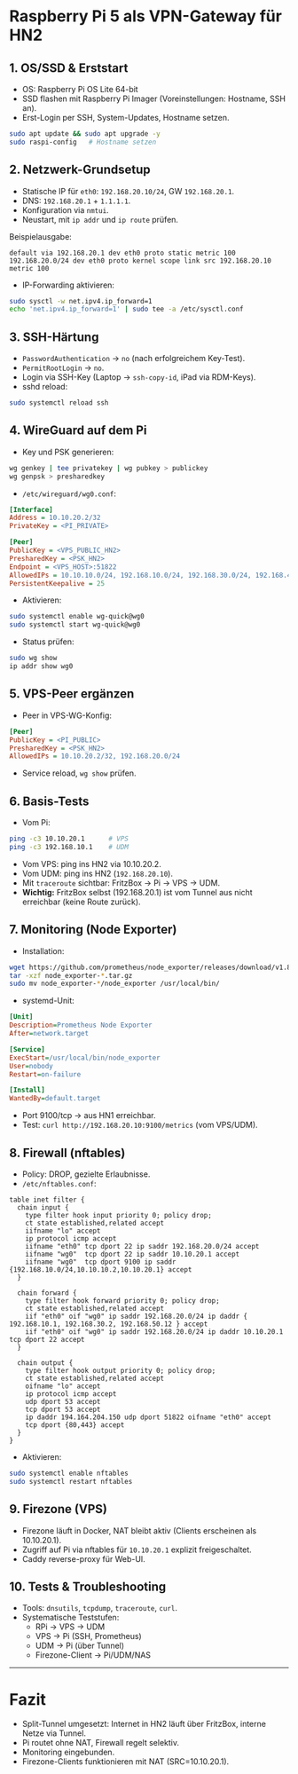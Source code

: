 # Raspberry Pi 5 als VPN-Gateway für HN2

## 1. OS/SSD & Erststart
- OS: Raspberry Pi OS Lite 64-bit  
- SSD flashen mit Raspberry Pi Imager (Voreinstellungen: Hostname, SSH an).  
- Erst-Login per SSH, System-Updates, Hostname setzen.  

```bash
sudo apt update && sudo apt upgrade -y
sudo raspi-config   # Hostname setzen
```

## 2. Netzwerk-Grundsetup
- Statische IP für `eth0`: `192.168.20.10/24`, GW `192.168.20.1`.  
- DNS: `192.168.20.1` + `1.1.1.1`.  
- Konfiguration via `nmtui`.  
- Neustart, mit `ip addr` und `ip route` prüfen.  

Beispielausgabe:
```
default via 192.168.20.1 dev eth0 proto static metric 100
192.168.20.0/24 dev eth0 proto kernel scope link src 192.168.20.10 metric 100
```

- IP-Forwarding aktivieren:
```bash
sudo sysctl -w net.ipv4.ip_forward=1
echo 'net.ipv4.ip_forward=1' | sudo tee -a /etc/sysctl.conf
```

## 3. SSH-Härtung
- `PasswordAuthentication` → `no` (nach erfolgreichem Key-Test).  
- `PermitRootLogin` → `no`.  
- Login via SSH-Key (Laptop → `ssh-copy-id`, iPad via RDM-Keys).  
- sshd reload:
```bash
sudo systemctl reload ssh
```

## 4. WireGuard auf dem Pi
- Key und PSK generieren:
```bash
wg genkey | tee privatekey | wg pubkey > publickey
wg genpsk > presharedkey
```

- `/etc/wireguard/wg0.conf`:
```ini
[Interface]
Address = 10.10.20.2/32
PrivateKey = <PI_PRIVATE>

[Peer]
PublicKey = <VPS_PUBLIC_HN2>
PresharedKey = <PSK_HN2>
Endpoint = <VPS_HOST>:51822
AllowedIPs = 10.10.10.0/24, 192.168.10.0/24, 192.168.30.0/24, 192.168.40.0/24, 192.168.50.0/24, 192.168.60.0/24
PersistentKeepalive = 25
```

- Aktivieren:
```bash
sudo systemctl enable wg-quick@wg0
sudo systemctl start wg-quick@wg0
```

- Status prüfen:
```bash
sudo wg show
ip addr show wg0
```

## 5. VPS-Peer ergänzen
- Peer in VPS-WG-Konfig:
```ini
[Peer]
PublicKey = <PI_PUBLIC>
PresharedKey = <PSK_HN2>
AllowedIPs = 10.10.20.2/32, 192.168.20.0/24
```
- Service reload, `wg show` prüfen.  

## 6. Basis-Tests
- Vom Pi:
```bash
ping -c3 10.10.20.1      # VPS
ping -c3 192.168.10.1    # UDM
```

- Vom VPS: ping ins HN2 via 10.10.20.2.  
- Vom UDM: ping ins HN2 (`192.168.20.10`).  
- Mit `traceroute` sichtbar: FritzBox → Pi → VPS → UDM.  
- **Wichtig:** FritzBox selbst (192.168.20.1) ist vom Tunnel aus nicht erreichbar (keine Route zurück).

## 7. Monitoring (Node Exporter)
- Installation:
```bash
wget https://github.com/prometheus/node_exporter/releases/download/v1.8.2/node_exporter-1.8.2.linux-arm64.tar.gz
tar -xzf node_exporter-*.tar.gz
sudo mv node_exporter-*/node_exporter /usr/local/bin/
```

- systemd-Unit:
```ini
[Unit]
Description=Prometheus Node Exporter
After=network.target

[Service]
ExecStart=/usr/local/bin/node_exporter
User=nobody
Restart=on-failure

[Install]
WantedBy=default.target
```

- Port 9100/tcp → aus HN1 erreichbar.  
- Test: `curl http://192.168.20.10:9100/metrics` (vom VPS/UDM).  

## 8. Firewall (nftables)
- Policy: DROP, gezielte Erlaubnisse.  
- `/etc/nftables.conf`:
```nft
table inet filter {
  chain input {
    type filter hook input priority 0; policy drop;
    ct state established,related accept
    iifname "lo" accept
    ip protocol icmp accept
    iifname "eth0" tcp dport 22 ip saddr 192.168.20.0/24 accept
    iifname "wg0"  tcp dport 22 ip saddr 10.10.20.1 accept
    iifname "wg0"  tcp dport 9100 ip saddr {192.168.10.0/24,10.10.10.2,10.10.20.1} accept
  }

  chain forward {
    type filter hook forward priority 0; policy drop;
    ct state established,related accept
    iif "eth0" oif "wg0" ip saddr 192.168.20.0/24 ip daddr { 192.168.10.1, 192.168.30.2, 192.168.50.12 } accept
    iif "eth0" oif "wg0" ip saddr 192.168.20.0/24 ip daddr 10.10.20.1 tcp dport 22 accept
  }

  chain output {
    type filter hook output priority 0; policy drop;
    ct state established,related accept
    oifname "lo" accept
    ip protocol icmp accept
    udp dport 53 accept
    tcp dport 53 accept
    ip daddr 194.164.204.150 udp dport 51822 oifname "eth0" accept
    tcp dport {80,443} accept
  }
}
```

- Aktivieren:
```bash
sudo systemctl enable nftables
sudo systemctl restart nftables
```

## 9. Firezone (VPS)
- Firezone läuft in Docker, NAT bleibt aktiv (Clients erscheinen als 10.10.20.1).  
- Zugriff auf Pi via nftables für `10.10.20.1` explizit freigeschaltet.  
- Caddy reverse-proxy für Web-UI.  

## 10. Tests & Troubleshooting
- Tools: `dnsutils`, `tcpdump`, `traceroute`, `curl`.  
- Systematische Teststufen:  
  - RPi → VPS → UDM  
  - VPS → Pi (SSH, Prometheus)  
  - UDM → Pi (über Tunnel)  
  - Firezone-Client → Pi/UDM/NAS  

---

# Fazit
- Split-Tunnel umgesetzt: Internet in HN2 läuft über FritzBox, interne Netze via Tunnel.  
- Pi routet ohne NAT, Firewall regelt selektiv.  
- Monitoring eingebunden.  
- Firezone-Clients funktionieren mit NAT (SRC=10.10.20.1).  
